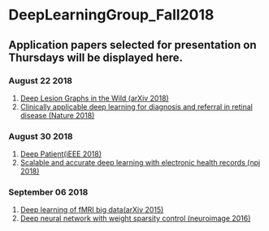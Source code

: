# DeepLearningGroup_Fall2018
<H2>Application papers selected for presentation on Thursdays will be displayed here.</H2>


<H3>August 22 2018</H3>
<ol>
 <li> <a href="https://arxiv.org/pdf/1711.10535.pdf">Deep Lesion Graphs in the Wild (arXiv 2018)</a></li>
   <li> <a href="https://www.nature.com/articles/s41591-018-0107-6" >Clinically applicable deep learning for diagnosis and referral in retinal disease (Nature 2018)</a></li>
</ol>

<H3>August 30 2018</H3>
<ol>
 <li> <a href="https://www.nature.com/articles/srep26094.pdf">Deep Patient(iEEE 2018)</a></li>
   <li> <a href="https://www.nature.com/articles/s41746-018-0029-1.pdf" >Scalable and accurate deep learning with electronic health
records (npj 2018)</a></li>
</ol>


<H3>September 06 2018</H3>
<ol>
 <li> <a href="https://arxiv.org/pdf/1502.00093.pdf">Deep learning of fMRI big data(arXiv 2015)</a></li>
  <li> <a href="https://www.ncbi.nlm.nih.gov/pmc/articles/PMC4644699/">Deep neural network with weight sparsity control (neuroimage 2016)</a></li>
</ol>

